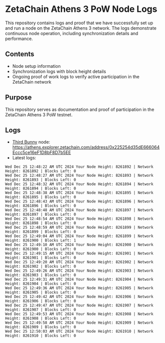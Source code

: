 # ZetaChain Athens 3 PoW Node Logs
This repository contains logs and proof that we have successfully set up and run a node on the ZetaChain Athens 3 network. The logs demonstrate continuous node operation, including synchronization details and performance.

## Contents
- Node setup information
- Synchronization logs with block height details
- Ongoing proof of work logs to verify active participation in the ZetaChain network

## Purpose
This repository serves as documentation and proof of participation in the ZetaChain Athens 3 PoW testnet.

## Logs

- [Third Bunny](https://thirdbunny.xyz/) node: https://athens.explorer.zetachain.com/address/0x225254d35dE666064Eccc5ce16eF1D8bF8D7b5EE
- Latest logs:
```
Wed Dec 25 12:48:22 AM UTC 2024 Your Node Height: 8261892 | Network Height: 8261892 | Blocks Left: 0
Wed Dec 25 12:48:27 AM UTC 2024 Your Node Height: 8261893 | Network Height: 8261893 | Blocks Left: 0
Wed Dec 25 12:48:32 AM UTC 2024 Your Node Height: 8261894 | Network Height: 8261894 | Blocks Left: 0
Wed Dec 25 12:48:38 AM UTC 2024 Your Node Height: 8261895 | Network Height: 8261895 | Blocks Left: 0
Wed Dec 25 12:48:43 AM UTC 2024 Your Node Height: 8261896 | Network Height: 8261896 | Blocks Left: 0
Wed Dec 25 12:48:48 AM UTC 2024 Your Node Height: 8261897 | Network Height: 8261897 | Blocks Left: 0
Wed Dec 25 12:48:54 AM UTC 2024 Your Node Height: 8261898 | Network Height: 8261898 | Blocks Left: 0
Wed Dec 25 12:48:59 AM UTC 2024 Your Node Height: 8261899 | Network Height: 8261899 | Blocks Left: 0
Wed Dec 25 12:49:04 AM UTC 2024 Your Node Height: 8261899 | Network Height: 8261900 | Blocks Left: 1
Wed Dec 25 12:49:10 AM UTC 2024 Your Node Height: 8261900 | Network Height: 8261900 | Blocks Left: 0
Wed Dec 25 12:49:15 AM UTC 2024 Your Node Height: 8261901 | Network Height: 8261901 | Blocks Left: 0
Wed Dec 25 12:49:20 AM UTC 2024 Your Node Height: 8261902 | Network Height: 8261902 | Blocks Left: 0
Wed Dec 25 12:49:26 AM UTC 2024 Your Node Height: 8261903 | Network Height: 8261903 | Blocks Left: 0
Wed Dec 25 12:49:31 AM UTC 2024 Your Node Height: 8261904 | Network Height: 8261904 | Blocks Left: 0
Wed Dec 25 12:49:36 AM UTC 2024 Your Node Height: 8261905 | Network Height: 8261905 | Blocks Left: 0
Wed Dec 25 12:49:42 AM UTC 2024 Your Node Height: 8261906 | Network Height: 8261906 | Blocks Left: 0
Wed Dec 25 12:49:47 AM UTC 2024 Your Node Height: 8261907 | Network Height: 8261907 | Blocks Left: 0
Wed Dec 25 12:49:53 AM UTC 2024 Your Node Height: 8261908 | Network Height: 8261908 | Blocks Left: 0
Wed Dec 25 12:49:58 AM UTC 2024 Your Node Height: 8261909 | Network Height: 8261909 | Blocks Left: 0
Wed Dec 25 12:50:03 AM UTC 2024 Your Node Height: 8261910 | Network Height: 8261910 | Blocks Left: 0
```
